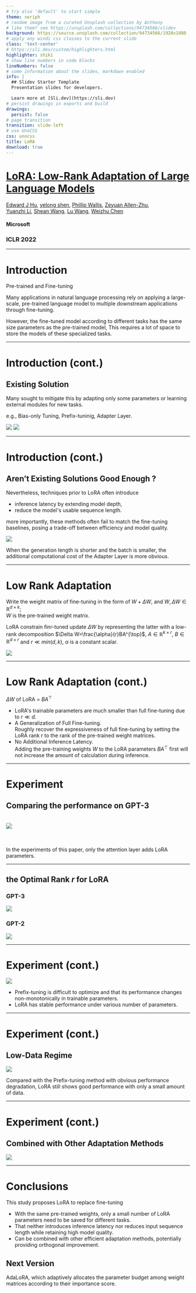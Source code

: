 ```yaml
---
# try also 'default' to start simple
theme: seriph
# random image from a curated Unsplash collection by Anthony
# like them? see https://unsplash.com/collections/94734566/slidev
background: https://source.unsplash.com/collection/94734566/1920x1080
# apply any windi css classes to the current slide
class: 'text-center'
# https://sli.dev/custom/highlighters.html
highlighter: shiki
# show line numbers in code blocks
lineNumbers: false
# some information about the slides, markdown enabled
info: |
  ## Slidev Starter Template
  Presentation slides for developers.

  Learn more at [Sli.dev](https://sli.dev)
# persist drawings in exports and build
drawings:
  persist: false
# page transition
transition: slide-left
# use UnoCSS
css: unocss
title: LoRA
download: true
---
```


# [LoRA: Low-Rank Adaptation of Large Language Models](https://openreview.net/forum?id=nZeVKeeFYf9)

<div class="text-lg">

[Edward J Hu](https://openreview.net/profile?id=~Edward_J_Hu1),
[yelong shen](https://openreview.net/profile?id=~yelong_shen1),
[Phillip Wallis](https://openreview.net/profile?id=~Phillip_Wallis1),
[Zeyuan Allen-Zhu](https://openreview.net/profile?id=~Zeyuan_Allen-Zhu1),  
[Yuanzhi Li](https://openreview.net/profile?id=~Yuanzhi_Li1),
[Shean Wang](https://openreview.net/profile?id=~Shean_Wang1),
[Lu Wang](https://openreview.net/profile?email=luw%40microsoft.com),
[Weizhu Chen](https://openreview.net/profile?id=~Weizhu_Chen1)  
</div>

#### Microsoft
### ICLR 2022


<div class="abs-br m-6 flex gap-2">
  <a href="https://github.com/toonnyy8-notes/LoRA/" target="_blank" alt="GitHub"
    class="text-xl slidev-icon-btn opacity-50 !border-none !hover:text-white">
    <carbon-logo-github />
  </a>
</div>

---

# Introduction

<p class="text-xl">
Pre-trained and Fine-tuning
</p>

<p class="text-2xl">

Many applications in natural language processing rely on applying a large-scale, pre-trained language model to multiple downstream applications through fine-tuning.

However, the fine-tuned model according to different tasks has the same size parameters as the pre-trained model,
This requires a lot of space to store the models of these specialized tasks.

</p>

<SlideCurrentNo class="absolute bottom-4 right-6" />

---

# Introduction (cont.)

## Existing Solution

<p class="text-2xl">
Many sought to mitigate this by adapting only some parameters or learning external modules for new tasks.  
</p>

e.g., Bias-only Tuning, Prefix-tuninig, Adapter Layer.

<!--In this way, in addition to the pre-trained model for each task, only a small number of task-specific parameters need to be stored and loaded, which greatly improves the operating efficiency during deployment.-->

<div class="grid grid-cols-2">


<img class="w-7/8" src="/assets/prefix-tuning.png" />

<img class="w-7/8" src=https://user-images.githubusercontent.com/26186289/236157447-84b3bd98-203c-44bb-aee8-9671995dbcb2.png />

</div>

<SlideCurrentNo class="absolute bottom-4 right-6" />

---

# Introduction (cont.)
## Aren’t Existing Solutions Good Enough ?

<div class="grid grid-cols-7">

<p class="col-span-3">

Nevertheless, techniques prior to LoRA often introduce
- inference latency by extending model depth,
- reduce the model's usable sequence length.

more importantly, these methods often fail to match the fine-tuning baselines, posing a trade-off between efficiency and model quality.

</p>

<p class="col-span-4">

<img  src=https://user-images.githubusercontent.com/26186289/236154480-092797a2-c96f-4ce8-9667-4aa90f8f8c47.png />

<p class="pl-8">
When the generation length is shorter and the batch is smaller, the additional computational cost of the Adapter Layer is more obvious.
</p>

</p>

</div>

<SlideCurrentNo class="absolute bottom-4 right-6" />

---

# **Lo**w **R**ank **A**daptation

<div class="grid grid-cols-5">

<p class="text-2xl col-span-3">

Write the weight matrix of fine-tuning in the form of $W+\Delta W$, and $W, \Delta W \in \mathbb{R}^{d\times k}$;  
$W$ is the pre-trained weight matrix.

LoRA constrain finr-tuned update $\Delta W$ by representing the latter with a low-rank decomposition $\Delta W=\frac{\alpha}{r}BA^{\top}$, $A \in \mathbb{R}^{k\times r}$, $B\in\mathbb{R}^{d\times r}$ and $r\ll min(d,k)$, $\alpha$ is a constant scalar.  

</P>

<img class="col-span-2" src=https://user-images.githubusercontent.com/26186289/236153734-06cb3e73-7800-44e8-8d1e-353a0c822c5b.png />

</div>

<SlideCurrentNo class="absolute bottom-4 right-6" />

---

# **Lo**w **R**ank **A**daptation (cont.)

<p class="text-2xl">

$\Delta W$ of LoRA = $BA^{\top}$

</p>


<p class="text-2xl">

- LoRA's trainable parameters are much smaller than full fine-tuning due to $r\ll d$.
- A Generalization of Full Fine-tuning.  
  <span class="text-xl">Roughly recover the expressiveness of full fine-tuning by setting the LoRA rank r to the rank of the pre-trained weight matrices.</span>
- No Additional Inference Latency.  
  <span class="text-xl">Adding the pre-training weights $W$ to the LoRA parameters $BA^{\top}$ first will not increase the amount of calculation during inference.</span>

</P>

<SlideCurrentNo class="absolute bottom-4 right-6" />

---

# Experiment

## Comparing the performance on GPT-3

<br/>
<img class="w-3/4 m-auto" src=https://user-images.githubusercontent.com/26186289/236169641-446eb8c5-b13a-42b9-93d7-51858befe37d.png />
<br/>
<br/>
<br/>
<p class="text-xl">
In the experiments of this paper, only the attention layer adds LoRA parameters.
</p>

<SlideCurrentNo class="absolute bottom-4 right-6" />

---

## the Optimal Rank $r$ for LoRA

### GPT-3
<img class="w-4/5 m-auto" src=https://user-images.githubusercontent.com/26186289/236295528-7f29a925-481b-47ad-9bad-13ebda4cd1a4.png />

### GPT-2
<img class="w-4/5 m-auto" src=https://user-images.githubusercontent.com/26186289/236295691-d9527bb9-575d-4f07-b626-739ca80d3b1c.png />

<SlideCurrentNo class="absolute bottom-4 right-6" />

---

# Experiment (cont.)

<img src=https://user-images.githubusercontent.com/26186289/236190473-4d3ce912-a4a7-4ea9-9f7d-5659cdd5f0d0.png />

<p class="text-xl">

- Prefix-tuning is difficult to optimize and that its performance changes non-monotonically in trainable parameters.
- LoRA has stable performance under various number of parameters.

</p>

<SlideCurrentNo class="absolute bottom-4 right-6" />

---

# Experiment (cont.)

## Low-Data Regime

<img class="m-auto w-4/5" src=https://user-images.githubusercontent.com/26186289/236291183-63dfcaf3-f3d1-4418-abcb-fe882d826bdd.png />

<p class="text-xl">
Compared with the Prefix-tuning method with obvious performance degradation, LoRA still shows good performance with only a small amount of data.
</p>

<SlideCurrentNo class="absolute bottom-4 right-6" />

---

# Experiment (cont.)

## Combined with Other Adaptation Methods

<img class="m-auto w-3/4" src=https://user-images.githubusercontent.com/26186289/236303960-bd9f3386-d1a2-44ac-be02-0c172c2f302d.png />

<SlideCurrentNo class="absolute bottom-4 right-6" />

---

# Conclusions

<p class="text-xl">
This study proposes LoRA to replace fine-tuning  
</p>

<p class="text-xl">

- With the same pre-trained weights, only a small number of LoRA parameters need to be saved for different tasks. 
- That neither introduces inference latency nor reduces input sequence length while retaining high model quality.
- Can be combined with other efficient adaptation methods, potentially providing orthogonal improvement.

</p>

## Next Version

<p class="text-xl">
AdaLoRA, which adaptively allocates the parameter budget among weight matrices according to their importance score.
</p>

<SlideCurrentNo class="absolute bottom-4 right-6" />

